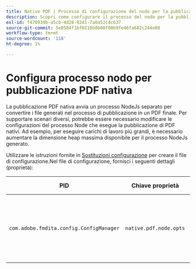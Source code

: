 ```yaml
---
title: Native PDF | Processo di configurazione del nodo per la pubblicazione nativa di PDF
description: Scopri come configurare il processo del nodo per la pubblicazione nativa di PDF
exl-id: f470939b-a5cb-4d28-92d1-7a0a52c4c637
source-git-commit: 5e0584f1bf0216b8b00f00b9fe46fa682c244e08
workflow-type: tm+mt
source-wordcount: '118'
ht-degree: 1%

---
```


# Configura processo nodo per pubblicazione PDF nativa

La pubblicazione PDF nativa avvia un processo NodeJs separato per convertire i file generati nel processo di pubblicazione in un PDF finale. Per supportare scenari diversi, potrebbe essere necessario modificare le configurazioni del processo Node che esegue la pubblicazione di PDF nativi. Ad esempio, per eseguire carichi di lavoro più grandi, è necessario aumentare la dimensione heap massima disponibile per il processo NodeJs generato.

Utilizzare le istruzioni fornite in [Sostituzioni configurazione](../cs-install-guide/download-install-additional-config-override.md) per creare il file di configurazione.Nel file di configurazione, fornisci i seguenti dettagli (proprietà):

| PID | Chiave proprietà | Valore proprietà |
|---|---|---|
| `com.adobe.fmdita.config.ConfigManager` | `native.pdf.node.opts` | Valore stringa per impostare qualsiasi standard `NODE_OPTIONS`.<BR> Valore predefinito: &quot;&quot; |
